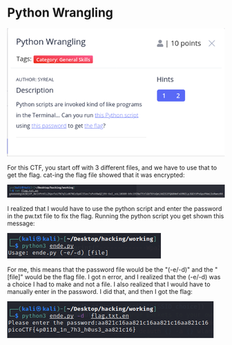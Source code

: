 # Python Wrangling

![](../../.gitbook/assets/image%20%2869%29.png)

For this CTF, you start off with 3 different files, and we have to use that to get the flag. cat-ing the flag file showed that it was encrypted:

![](../../.gitbook/assets/image%20%2856%29.png)

I realized that I would have to use the python script and enter the password in the pw.txt file to fix the flag. Running the python script you get shown this message: 

![](../../.gitbook/assets/image%20%2867%29.png)

For me, this means that the password file would be the "\(-e/-d\)" and the "\[file\]" would be the flag file. I got n error, and I realized that the \(-e/-d\) was a choice I had to make and not a file. I also realized that I would have to manually enter in the password. I did that, and then I got the flag:

![](../../.gitbook/assets/image%20%2860%29.png)

